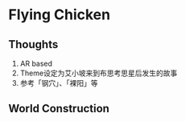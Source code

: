 # Flying Chicken

## Thoughts

1.  AR based
2.  Theme设定为艾小坡来到布思考思星后发生的故事
3.  参考「钢穴」、「裸阳」等

## World Construction

